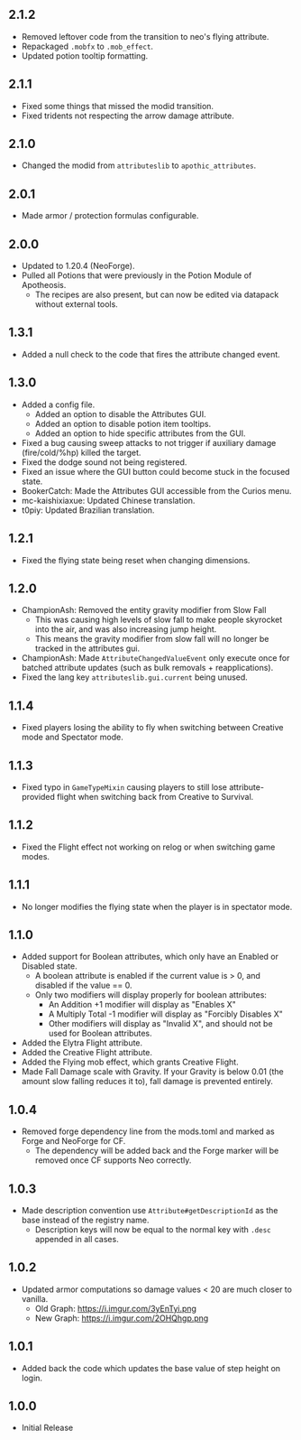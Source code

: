 ## 2.1.2
* Removed leftover code from the transition to neo's flying attribute.
* Repackaged `.mobfx` to `.mob_effect`.
* Updated potion tooltip formatting.

## 2.1.1
* Fixed some things that missed the modid transition.
* Fixed tridents not respecting the arrow damage attribute.

## 2.1.0
* Changed the modid from `attributeslib` to `apothic_attributes`.

## 2.0.1
* Made armor / protection formulas configurable.

## 2.0.0
* Updated to 1.20.4 (NeoForge).
* Pulled all Potions that were previously in the Potion Module of Apotheosis.
  * The recipes are also present, but can now be edited via datapack without external tools.

## 1.3.1
* Added a null check to the code that fires the attribute changed event.

## 1.3.0
* Added a config file.
  * Added an option to disable the Attributes GUI.
  * Added an option to disable potion item tooltips.
  * Added an option to hide specific attributes from the GUI.
* Fixed a bug causing sweep attacks to not trigger if auxiliary damage (fire/cold/%hp) killed the target.
* Fixed the dodge sound not being registered.
* Fixed an issue where the GUI button could become stuck in the focused state.
* BookerCatch: Made the Attributes GUI accessible from the Curios menu.
* mc-kaishixiaxue: Updated Chinese translation.
* t0piy: Updated Brazilian translation.

## 1.2.1
* Fixed the flying state being reset when changing dimensions.

## 1.2.0
* ChampionAsh: Removed the entity gravity modifier from Slow Fall
  * This was causing high levels of slow fall to make people skyrocket into the air, and was also increasing jump height.
  * This means the gravity modifier from slow fall will no longer be tracked in the attributes gui.
* ChampionAsh: Made `AttributeChangedValueEvent` only execute once for batched attribute updates (such as bulk removals + reapplications).
* Fixed the lang key `attributeslib.gui.current` being unused.

## 1.1.4
* Fixed players losing the ability to fly when switching between Creative mode and Spectator mode.

## 1.1.3
* Fixed typo in `GameTypeMixin` causing players to still lose attribute-provided flight when switching back from Creative to Survival.

## 1.1.2
* Fixed the Flight effect not working on relog or when switching game modes.

## 1.1.1
* No longer modifies the flying state when the player is in spectator mode.

## 1.1.0
* Added support for Boolean attributes, which only have an Enabled or Disabled state.
  * A boolean attribute is enabled if the current value is > 0, and disabled if the value == 0.
  * Only two modifiers will display properly for boolean attributes:
    * An Addition +1 modifier will display as "Enables X"
    * A Multiply Total -1 modifier will display as "Forcibly Disables X"
    * Other modifiers will display as "Invalid X", and should not be used for Boolean attributes.
* Added the Elytra Flight attribute.
* Added the Creative Flight attribute.
* Added the Flying mob effect, which grants Creative Flight.
* Made Fall Damage scale with Gravity. If your Gravity is below 0.01 (the amount slow falling reduces it to), fall damage is prevented entirely.

## 1.0.4
* Removed forge dependency line from the mods.toml and marked as Forge and NeoForge for CF.
  * The dependency will be added back and the Forge marker will be removed once CF supports Neo correctly.

## 1.0.3
* Made description convention use `Attribute#getDescriptionId` as the base instead of the registry name.
  * Description keys will now be equal to the normal key with `.desc` appended in all cases.

## 1.0.2
* Updated armor computations so damage values < 20 are much closer to vanilla.
  * Old Graph: https://i.imgur.com/3yEnTyi.png
  * New Graph: https://i.imgur.com/2OHQhgp.png

## 1.0.1
* Added back the code which updates the base value of step height on login.

## 1.0.0
* Initial Release